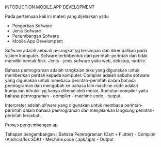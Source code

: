 INTODUCTION MOBILE APP DEVELOPMENT

Pada pertemuan kali ini materi yang dijelaskan yaitu 
- Pengertian Sofware
- Jenis Sofware 
- Penembangan Sofware
- Mobile App Develompent

Sofware adalah sebuah perangkat yg tersimpan dan dikendalikan pada sistem komputer. Sofware terbbbentuk dari perintah-perintah dan tidak memiliki bentuk fiisk. Jenis - jenis sofware yaitu web, dekstop, mobile.

Bahasa pemrograman adalah rangkaian teks yang digunakan untuk memberikan peritah kepada komputer. Compiler adalah sebuha sofware yang digunakan untuk mmebaca perintah-perintah dalam bahasa pemrograman dan mengubah ke bahasa lain.machine code adalah kumpulan intruksi yg hanya dikenal oleh mesin. Runtutan compiler yaitu bahasa pemrograman - compiler - machine code - output.

Interpreter adalah sifware yang digunakan untuk membaca perintah-perintah dalam bahasa pemrograman dan menjalankan langsung perintah-perintah tersebut.

Proses pengembangan ap

Tahapan pengembangan :
Bahasa Pemrograman (Dart + Flutter) - Compiler (Android/Ios SDK) - Mechine code (.apk/.ipa) - Output
